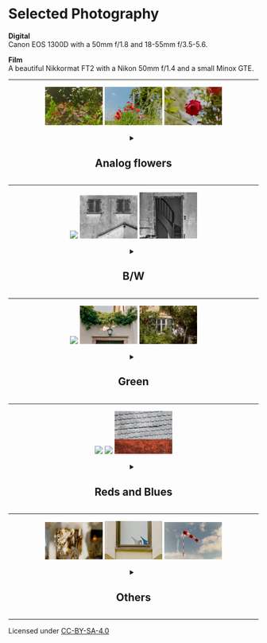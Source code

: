 # Selected Photography

**Digital**\
Canon EOS 1300D with a 50mm f/1.8 and 18-55mm f/3.5-5.6.

**Film**\
  A beautiful Nikkormat FT2 with a Nikon 50mm f/1.4 and a small Minox GTE.


---


<div style="text-align: center;">
    <p>
        <img src="./src/analog-flowers/_MG_6090.jpg" width="23%"/>
        <img src="./src/analog-flowers/_MG_6092.jpg" width="23%"/>
        <img src="./src/analog-flowers/_MG_6096.jpg" width="23%"/>
    </p>
<details>
<summary>
  
  ## Analog flowers
  
</summary>

  <p align="center">
    <img src="./src/analog-flowers/_MG_6090.jpg" 
    style="border: 1px solid; border-radius: 8px; padding: 10px; width: 100%;">
  </p>

  <p align="center">
    <img src="./src/analog-flowers/_MG_6096.jpg" 
    style="border: 1px solid; border-radius: 8px; padding: 10px; width: 100%;">
  </p>


  <p align="center">
    <img src="./src/analog-flowers/_MG_6092.jpg" 
    style="border: 1px solid; border-radius: 8px; padding: 10px; width: 100%;">
  </p>


  <p align="center">
    <img src="./src/analog-flowers/_MG_6030.jpg" 
    style="border: 1px solid; border-radius: 8px; padding: 10px; width: 100%;">
  </p>

</details>
</div>


----------------------------------




<div style="text-align: center;">
    <p>
        <img src="./src/bw/_MG_6522.jpg" width="23%"/>
        <img src="./src/bw/_MG_6531.jpg" width="23%"/>
        <img src="./src/bw/_MG_6614.jpg" width="23%"/>        
    </p>

<details>
<summary> 
  
  ## B/W
  
</summary>


  <p align="center">
    <img src="./src/bw/_MG_5581.jpg" 
    style="border: 1px solid; border-radius: 8px; padding: 10px; width: 100%;">
  </p>

  <p align="center">
    <img src="./src/bw/_MG_6578.jpg" 
    style="border: 1px solid; border-radius: 8px; padding: 10px; width: 100%;">
  </p>


  <p align="center">
    <img src="./src/bw/_MG_6614.jpg" 
    style="border: 1px solid; border-radius: 8px; padding: 10px; width: 100%;">
  </p>


  <p align="center">
    <img src="./src/bw/_MG_6522.jpg" 
    style="border: 1px solid; border-radius: 8px; padding: 10px; width: 100%;">
  </p>


  <p align="center">
    <img src="./src/bw/_MG_6531.jpg" 
    style="border: 1px solid; border-radius: 8px; padding: 10px; width: 100%;">
  </p>


  <p align="center">
    <img src="./src/misc/_MG_6414.jpg"
    style="border: 1px solid; border-radius: 8px; padding: 10px; width: 100%;">
  </p>


  <p align="center">
    <img src="./src/misc/_MG_6344.jpg"
    style="border: 1px solid; border-radius: 8px; padding: 10px; width: 100%;">
  </p>

</details>
</div>


----------------------




<div style="text-align: center;">
    <p>
        <img src="./src/greens/_MG_6114.jpg" width="23%"/>
        <img src="./src/greens/_MG_6220.jpg" width="23%"/>
        <img src="./src/greens/_MG_6494.jpg" width="23%"/>
    </p>
<details>
<summary >
  
  ## Green
  
</summary>


Digital...
  <p align="center">
    <img src="./src/greens/_MG_6494.jpg" 
    style="border: 1px solid; border-radius: 8px; padding: 10px; width: 100%;">
  </p>

... and analog
  <p align="center">
    <img src="./src/greens/_MG_6233.jpg" 
    style="border: 1px solid; border-radius: 8px; padding: 10px; width: 100%;">
  </p>

  
  <p align="center">
    <img src="./src/greens/_MG_6234.jpg" 
    style="border: 1px solid; border-radius: 8px; padding: 10px; width: 100%;">
  </p>


  <p align="center">
    <img src="./src/greens/_MG_6114.jpg" 
    style="border: 1px solid; border-radius: 8px; padding: 10px; width: 100%;">
  </p>

  <p align="center">
    <img src="./src/greens/_MG_6220.jpg" 
    style="border: 1px solid; border-radius: 8px; padding: 10px; width: 100%;">
  </p>


</details>
</div>

----------------------------------






<div style="text-align: center;">
    <p>
        <img src="./src/redsblues/_MG_5617.jpg" width="23%"/>
        <img src="./src/redsblues/_MG_5621.jpg" width="23%"/>
        <img src="./src/redsblues/_MG_6620.jpg" width="23%"/>
    </p>
<details>
<summary > 

## Reds and Blues

</summary>


  <p align="center">
    <img src="./src/redsblues/_MG_5585.jpg" 
    style="border: 1px solid; border-radius: 8px; padding: 10px; width: 100%;">
  </p>

  <p align="center">
    <img src="./src/redsblues/_MG_5609.jpg" 
    style="border: 1px solid; border-radius: 8px; padding: 10px; width: 100%;">
  </p>


  <p align="center">
    <img src="./src/redsblues/_MG_5624.jpg" 
    style="border: 1px solid; border-radius: 8px; padding: 10px; width: 100%;">
  </p>

    
  <p align="center">
    <img src="./src/redsblues/_MG_5616.jpg" 
    style="border: 1px solid; border-radius: 8px; padding: 10px; width: 100%;">
  </p>




  <p align="center">
    <img src="./src/redsblues/_MG_5617.jpg" 
    style="border: 1px solid; border-radius: 8px; padding: 10px; width: 100%;">
  </p>



  <p align="center">
    <img src="./src/redsblues/_MG_5622.jpg" 
    style="border: 1px solid; border-radius: 8px; padding: 10px; width: 100%;">
  </p>

  
  <p align="center">
    <img src="./src/redsblues/_MG_6365.jpg" 
    style="border: 1px solid; border-radius: 8px; padding: 10px; width: 100%;">
  </p>

  
  <p align="center">
    <img src="./src/redsblues/_MG_6620.jpg" 
    style="border: 1px solid; border-radius: 8px; padding: 10px; width: 100%;">
  </p>

  
  <p align="center">
    <img src="./src/redsblues/_MG_6410.jpg" 
    style="border: 1px solid; border-radius: 8px; padding: 10px; width: 100%;">
  </p>


  <p align="center">
    <img src="./src/redsblues/_MG_6178.jpg" 
    style="border: 1px solid; border-radius: 8px; padding: 10px; width: 100%;">
  </p>


  <p align="center">
    <img src="./src/redsblues/_MG_6434.jpg" 
    style="border: 1px solid; border-radius: 8px; padding: 10px; width: 100%;">
  </p>


  <p align="center">
    <img src="./src/redsblues/_MG_6260.jpg" 
    style="border: 1px solid; border-radius: 8px; padding: 10px; width: 100%;">
  </p>


  <p align="center">
    <img src="./src/redsblues/_MG_6495.jpg" 
    style="border: 1px solid; border-radius: 8px; padding: 10px; width: 100%;">
  </p>


  <p align="center">
    <img src="./src/redsblues/_MG_5621.jpg" 
    style="border: 1px solid; border-radius: 8px; padding: 10px; width: 100%;">
  </p>


  <p align="center">
    <img src="./src/redsblues/_MG_6322.jpg" 
    style="border: 1px solid; border-radius: 8px; padding: 10px; width: 100%;">
  </p>




</details>
</div>

----------------------------------




<div style="text-align: center;">
    <p>
        <img src="./src/misc/_MG_6034.jpg" width="23%"/>
        <img src="./src/misc/_MG_6057.jpg" width="23%"/>
        <img src="./src/misc/_MG_6082.jpg" width="23%"/>
    </p>
<details>
<summary> 

## Others

</summary>

  <p align="center">
    <img src="./src/redsblues/_MG_6590.jpg" 
    style="border: 1px solid; border-radius: 8px; padding: 10px; width: 100%;">
  </p>

  <p align="center">
    <img src="./src/misc/_MG_6034.jpg" 
    style="border: 1px solid; border-radius: 8px; padding: 10px; width: 100%;">
  </p>

  <p align="center">
    <img src="./src/misc/_MG_6057.jpg" 
    style="border: 1px solid; border-radius: 8px; padding: 10px; width: 100%;">
  </p>


  <p align="center">
    <img src="./src/misc/_MG_6060.jpg" 
    style="border: 1px solid; border-radius: 8px; padding: 10px; width: 100%;">
  </p>

  <p align="center">
    <img src="./src/misc/_MG_6082.jpg" 
    style="border: 1px solid; border-radius: 8px; padding: 10px; width: 100%;">
  </p>


</details>
</div>


----------------------------------

Licensed under [CC-BY-SA-4.0](https://creativecommons.org/licenses/by-sa/4.0/)

